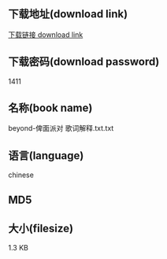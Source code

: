 ## 下载地址(download link)
[下载链接 download link](https://tutu365.netlify.app/?s=beyond-%E4%BF%BE%E9%9D%A2%E6%B4%BE%E5%AF%B9+%E6%AD%8C%E8%AF%8D%E8%A7%A3%E9%87%8A.txt)

## 下载密码(download password)
1411

## 名称(book name)
beyond-俾面派对 歌词解释.txt.txt

## 语言(language)
chinese

## MD5


## 大小(filesize)
1.3 KB
